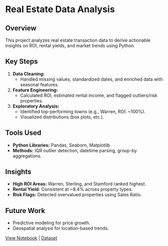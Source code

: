 # Real Estate Data Analysis  

## Overview  
This project analyzes real estate transaction data to derive actionable insights on ROI, rental yields, and market trends using Python.  

## Key Steps  
1. **Data Cleaning:**  
   - Handled missing values, standardized dates, and enriched data with seasonal features.  
2. **Feature Engineering:**  
   - Calculated ROI, estimated rental income, and flagged outliers/risk properties.  
3. **Exploratory Analysis:**  
   - Identified top-performing towns (e.g., Warren, ROI: ~100%).  
   - Visualized distributions (box plots, etc.).  

## Tools Used  
- **Python Libraries:** Pandas, Seaborn, Matplotlib  
- **Methods:** IQR outlier detection, datetime parsing, group-by aggregations.  

## Insights  
- **High ROI Areas:** Warren, Sterling, and Stamford ranked highest.  
- **Rental Yield:** Consistent at ~8.4% across property types.  
- **Risk Flags:** Detected overvalued properties using Sales Ratio.  

## Future Work  
- Predictive modeling for price growth.  
- Geospatial analysis for location-based trends.  

[View Notebook](Real_state.ipynb) | [Dataset](Data%20Visulizaition/real_state.csv)  
